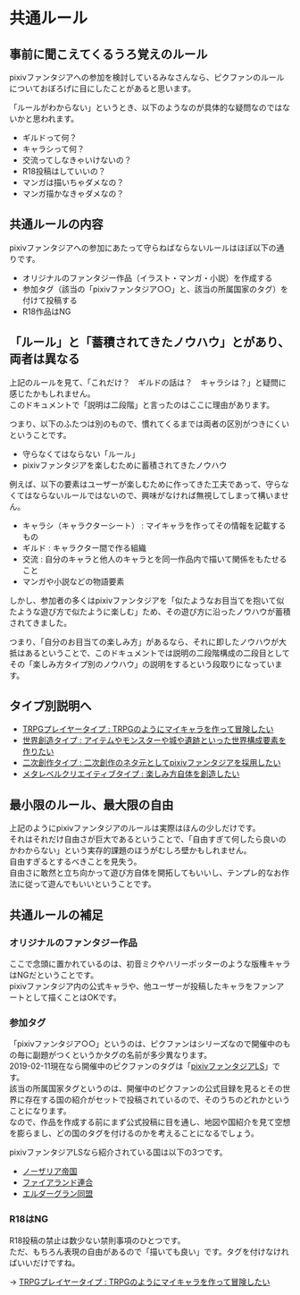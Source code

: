 # 共通ルール

## 事前に聞こえてくるうろ覚えのルール
pixivファンタジアへの参加を検討しているみなさんなら、ピクファンのルールについておぼろげに目にしたことがあると思います。

「ルールがわからない」というとき、以下のようなのが具体的な疑問なのではないかと思われます。
* ギルドって何？
* キャラシって何？
* 交流ってしなきゃいけないの？
* R18投稿はしていいの？
* マンガは描いちゃダメなの？
* マンガ描かなきゃダメなの？

## 共通ルールの内容
pixivファンタジアへの参加にあたって守らねばならないルールはほぼ以下の通りです。

* オリジナルのファンタジー作品（イラスト・マンガ・小説）を作成する
* 参加タグ（該当の「pixivファンタジア○○」と、該当の所属国家のタグ）を付けて投稿する
* R18作品はNG

## 「ルール」と「蓄積されてきたノウハウ」とがあり、両者は異なる
上記のルールを見て、「これだけ？　ギルドの話は？　キャラシは？」と疑問に感じたかもしれません。  
このドキュメントで「説明は二段階」と言ったのはここに理由があります。

つまり、以下のふたつは別のもので、慣れてくるまでは両者の区別がつきにくいということです。
* 守らなくてはならない「ルール」
* pixivファンタジアを楽しむために蓄積されてきたノウハウ

例えば、以下の要素はユーザーが楽しむために作ってきた工夫であって、守らなくてはならないルールではないので、興味がなければ無視してしまって構いません。
* キャラシ（キャラクターシート） : マイキャラを作ってその情報を記載するもの
* ギルド : キャラクター間で作る組織
* 交流 : 自分のキャラと他人のキャラとを同一作品内で描いて関係をもたせること
* マンガや小説などの物語要素

しかし、参加者の多くはpixivファンタジアを「似たようなお目当てを抱いて似たような遊び方で似たように楽しむ」ため、その遊び方に沿ったノウハウが蓄積されてきました。

つまり、「自分のお目当ての楽しみ方」があるなら、それに即したノウハウが大抵はあるということで、このドキュメントでは説明の二段階構成の二段目としてその「楽しみ方タイプ別のノウハウ」の説明をするという段取りになっています。


## タイプ別説明へ
* [TRPGプレイヤータイプ : TRPGのようにマイキャラを作って冒険したい](02_trpg.md)
* [世界創造タイプ : アイテムやモンスターや城や遺跡といった世界構成要素を作りたい](03_world_making.md)
* [二次創作タイプ : 二次創作のネタ元としてpixivファンタジアを採用したい](04_fanart.md)
* [メタレベルクリエイティブタイプ : 楽しみ方自体を創造したい](05_meta_develop.md)


## 最小限のルール、最大限の自由
上記のようにpixivファンタジアのルールは実際はほんの少しだけです。  
それはそれだけ自由さが巨大であるということで、「自由すぎて何したら良いのかわからない」という実存的課題のほうがむしろ壁かもしれません。  
自由すぎるとするべきことを見失う。  
自由さに敢然と立ち向かって遊び方自体を開拓してもいいし、テンプレ的なお作法に従って遊んでもいいということです。

## 共通ルールの補足
### オリジナルのファンタジー作品
ここで念頭に置かれているのは、初音ミクやハリーポッターのような版権キャラはNGだということです。  
pixivファンタジア内の公式キャラや、他ユーザーが投稿したキャラをファンアートとして描くことはOKです。

### 参加タグ
「pixivファンタジア○○」というのは、ピクファンはシリーズなので開催中のもの毎に副題がつくというかタグの名前が多少異なります。  
2019-02-11現在なら開催中のピクファンのタグは「<a href="https://www.pixiv.net/search.php?s_mode=s_tag_full&word=pixiv%E3%83%95%E3%82%A1%E3%83%B3%E3%82%BF%E3%82%B8%E3%82%A2LS&order=date_d" target="_blank">pixivファンタジアLS</a>」です。  
該当の所属国家タグというのは、開催中のピクファンの公式目録を見るとその世界に存在する国の紹介がセットで投稿されているので、そのうちのどれかということになります。  
なので、作品を作成する前にまず公式投稿に目を通し、地図や国紹介を見て空想を膨らまし、どの国のタグを付けるのかを考えることになるでしょう。  

pixivファンタジアLSなら紹介されている国は以下の3つです。
* <a href="https://www.pixiv.net/member_illust.php?mode=medium&illust_id=72286998" target="_blank">ノーザリア帝国</a>
* <a href="https://www.pixiv.net/member_illust.php?mode=medium&illust_id=72287062" target="_blank">ファイアランド連合</a>
* <a href="https://www.pixiv.net/member_illust.php?mode=medium&illust_id=72287104" target="_blank">エルダーグラン同盟</a>

### R18はNG
R18投稿の禁止は数少ない禁則事項のひとつです。  
ただ、もちろん表現の自由があるので「描いても良い」です。タグを付けなければいいだけですね。

→ [TRPGプレイヤータイプ : TRPGのようにマイキャラを作って冒険したい](02_trpg.md)
